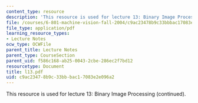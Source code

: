 ```yaml
---
content_type: resource
description: 'This resource is used for lecture 13: Binary Image Processing (continued).'
file: /courses/6-801-machine-vision-fall-2004/c9ac23478b9c33bbbac17083e2e096a2_l13.pdf
file_type: application/pdf
learning_resource_types:
- Lecture Notes
ocw_type: OCWFile
parent_title: Lecture Notes
parent_type: CourseSection
parent_uid: f586c168-ab25-0043-2cbe-286ec2f7bd12
resourcetype: Document
title: l13.pdf
uid: c9ac2347-8b9c-33bb-bac1-7083e2e096a2
---
```

This resource is used for lecture 13: Binary Image Processing (continued).

